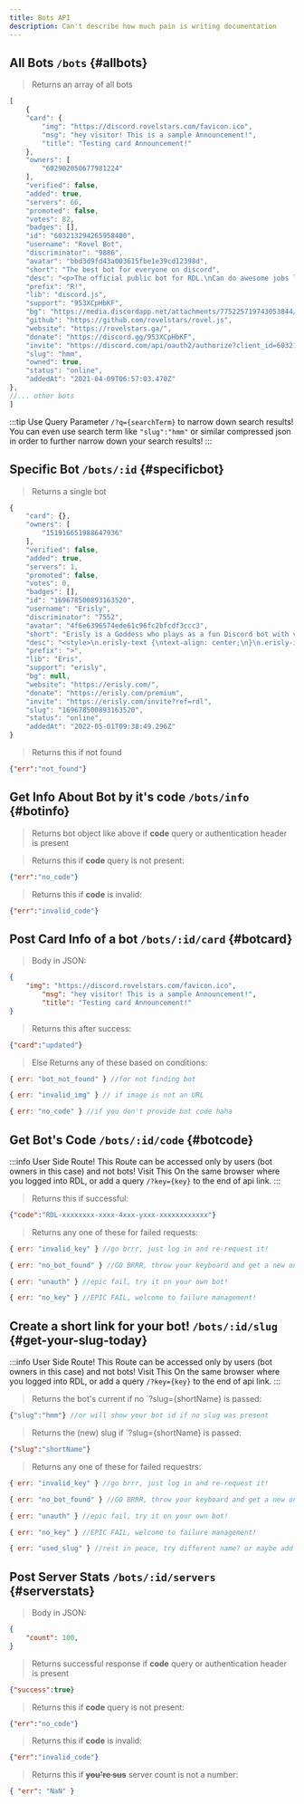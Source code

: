 ```yaml
---
title: Bots API
description: Can't describe how much pain is writing documentation
---
```


## All Bots `/bots` {#allbots}

> Returns an array of all bots

```js
[
    {
    "card": {
        "img": "https://discord.rovelstars.com/favicon.ico",
        "msg": "hey visitor! This is a sample Announcement!",
        "title": "Testing card Announcement!"
    },
    "owners": [
        "602902050677981224"
    ],
    "verified": false,
    "added": true,
    "servers": 66,
    "promoted": false,
    "votes": 82,
    "badges": [],
    "id": "603213294265958400",
    "username": "Rovel Bot",
    "discriminator": "9886",
    "avatar": "bbd3d9fd43a003615fbe1e39cd12398d",
    "short": "The best bot for everyone on discord",
    "desc": "<p>The official public bot for RDL.\nCan do awesome jobs like adding your server on RDL (you&#39;re on the RDL website).</p>\n<p>Check all the cool commands by typing <code>R!help</code></p>\n",
    "prefix": "R!",
    "lib": "discord.js",
    "support": "953XCpHbKF",
    "bg": "https://media.discordapp.net/attachments/775225719743053844/865613582431813662/0bb6dqsiab451.gif",
    "github": "https://github.com/rovelstars/rovel.js",
    "website": "https://rovelstars.ga/",
    "donate": "https://discord.gg/953XCpHbKF",
    "invite": "https://discord.com/api/oauth2/authorize?client_id=603213294265958400&permissions=278100045030&scope=bot",
    "slug": "hmm",
    "owned": true,
    "status": "online",
    "addedAt": "2021-04-09T06:57:03.470Z"
},
//... other bots
]
```

:::tip
Use Query Parameter `/?q={searchTerm}` to narrow down search results!
You can even use search term like `"slug":"hmm"` or similar compressed json in order to further narrow down your search results!
:::

## Specific Bot `/bots/:id` {#specificbot}

> Returns a single bot

```js
{
    "card": {},
    "owners": [
        "151916651988647936"
    ],
    "verified": false,
    "added": true,
    "servers": 1,
    "promoted": false,
    "votes": 0,
    "badges": [],
    "id": "169678500893163520",
    "username": "Erisly",
    "discriminator": "7552",
    "avatar": "4f6e6396574ede61c96fc2bfcdf3ccc3",
    "short": "Erisly is a Goddess who plays as a fun Discord bot with various features such as cleverbot, a global economy, NSFW commands, meme generators, custo...",
    "desc": "<style>\n.erisly-text {\ntext-align: center;\n}\n.erisly-img {\nfloat: left;\nmax-width: 20vw !important;\nmargin: 24px;\n}\n</style>\n\n<h1 class=\"erisly-text\"><a href=\"https://erisly.com\">Click me to visit my full website!</a></h1>\n\n<img class=\"erisly-img\" alt=\"Erisly Banner Image\" src=\"https://erisly.com/assets/img/erisly/birthday6/FullT.png\" />\n\n<div class=\"erisly-text\">\nHiya! My name is Erisly, your friendly neighbourhood Goddess! I use my powers and talents to play as a \"Discord Bot\", where I provide you some quality features and commands for your Discord Server! My commands include NSFW commands, a global economy and idle game, cleverbot, various Discord lookup commands for members, invites and servers, lookup commands for Minecraft, Overwatch and the largest game database RAWG, GIF searching, various meme generators, <b>and so much more!</b> I also know multiple languages, support customizable prefixes for every server, and don't lock any commands or features behind upvotes or donations!\n\n<ul>\n<li><strong>Global Economy + Idle Game</strong>: Collect coins, hire employees, construct floors in your tower to build your empire! Compete with over 50,000 other players across Discord!</li>\n<li><strong>Cleverbot</strong>: Talk to Erisly and have fun conversations with her!</li>\n<li><strong>NSFW Commands</strong>: Use the &quot;>booru&quot; command to search for anime, hentai, ecchi and porn from the most popular NSFW and SFW boorus including Rule34, Gelbooru, Realbooru and more! <strong>NSFW commands can only be used in channels marked as NSFW.</strong></li>\n<li><strong>Game Lookup</strong>: Search up users and servers on Minecraft, and also full user stats for Overwatch. Plus, search the largest game database for any game, thanks to RAWG.</li>\n<li><strong>Random Commands</strong>: Random cats, dogs and bird pictures, password generators, Chuck Norris facts, Garfield and XKCD comics, and more!</li>\n<li><strong>Weather Commands</strong>: Search the current weather, 5 day and 24 hour forecast!</li>\n<li><strong>Image/Meme Generators</strong>: My meme generator commands provide over 100 meme templates to choose from!</li>\n</ul>\n<h3><b>And so much more!</b></h3>\n</div>\n<br />\n<h1 class=\"erisly-text\"><a href=\"https://erisly.com/invite\">So what are you waiting for? Invite me to your server today!</a></h1>",
    "prefix": ">",
    "lib": "Eris",
    "support": "erisly",
    "bg": null,
    "website": "https://erisly.com/",
    "donate": "https://erisly.com/premium",
    "invite": "https://erisly.com/invite?ref=rdl",
    "slug": "169678500893163520",
    "status": "online",
    "addedAt": "2022-05-01T09:38:49.296Z"
}
```

> Returns this if not found

```json
{"err":"not_found"}
```

## Get Info About Bot by it's code `/bots/info` {#botinfo}

> Returns bot object like above if **code** query or authentication header is present

> Returns this if **code** query is not present:

```json
{"err":"no_code"}
```

> Returns this if **code** is invalid:

```json
{"err":"invalid_code"}
```

## Post Card Info of a bot `/bots/:id/card` {#botcard}

> Body in JSON:

```json
{
    "img": "https://discord.rovelstars.com/favicon.ico",
        "msg": "hey visitor! This is a sample Announcement!",
        "title": "Testing card Announcement!"
}
```

> Returns this after success:

```json
{"card":"updated"}
```

> Else Returns any of these based on conditions:

```js
{ err: "bot_not_found" } //for not finding bot

{ err: "invalid_img" } // if image is not an URL

{ err: "no_code" } //if you don't provide bot code haha
```

## Get Bot's Code `/bots/:id/code` {#botcode}

:::info User Side Route!
This Route can be accessed only by users (bot owners in this case) and not bots!
Visit This On the same browser where you logged into RDL, or add a query `/?key={key}` to the end of api link.
:::

> Returns this if successful:

```json
{"code":"RDL-xxxxxxxx-xxxx-4xxx-yxxx-xxxxxxxxxxxx"}
```

> Returns any one of these for failed requests:

```js
{ err: "invalid_key" } //go brrr, just log in and re-request it!

{ err: "no_bot_found" } //GO BRRR, throw your keyboard and get a new one!

{ err: "unauth" } //epic fail, try it on your own bot!

{ err: "no_key" } //EPIC FAIL, welcome to failure management!
```

## Create a short link for your bot! `/bots/:id/slug` {#get-your-slug-today}

:::info User Side Route!
This Route can be accessed only by users (bot owners in this case) and not bots!
Visit This On the same browser where you logged into RDL, or add a query `/?key={key}` to the end of api link.
:::

> Returns the bot's current if no `?slug={shortName} is passed:

```js
{"slug":"hmm"} //or will show your bot id if no slug was present
```

> Returns the (new) slug if `?slug={shortName} is passed:

```json
{"slug":"shortName"}
```

> Returns any one of these for failed requestrs:

```js
{ err: "invalid_key" } //go brrr, just log in and re-request it!

{ err: "no_bot_found" } //GO BRRR, throw your keyboard and get a new one!

{ err: "unauth" } //epic fail, try it on your own bot!

{ err: "no_key" } //EPIC FAIL, welcome to failure management!

{ err: "used_slug" } //rest in peace, try different name? or maybe add "bot" to the end of slug that you tried
```

## Post Server Stats `/bots/:id/servers` {#serverstats}

> Body in JSON:

```json
{
    "count": 100,
}
```

> Returns successful response if **code** query or authentication header is present

```json
{"success":true}
```

> Returns this if **code** query is not present:

```json
{"err":"no_code"}
```

> Returns this if **code** is invalid:

```json
{"err":"invalid_code"}
```

> Returns this if ~~**you're sus**~~ server count is not a number:

```json
{ "err": "NaN" }
```
